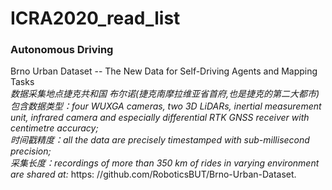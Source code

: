 # ICRA2020_read_list

### Autonomous Driving
Brno Urban Dataset -- The New Data for Self-Driving Agents and Mapping Tasks<br>
_数据采集地点捷克共和国 布尔诺(捷克南摩拉维亚省首府,也是捷克的第二大都市)<br>
包含数据类型：four WUXGA cameras, two 3D LiDARs, inertial measurement unit, infrared camera and especially differential RTK GNSS receiver with centimetre accuracy;_<br> _时间戳精度：all the data are precisely timestamped with sub-millisecond precision;_<br> _采集长度：recordings of more than 350 km of rides in varying environment are shared at:_ https: //github.com/RoboticsBUT/Brno-Urban-Dataset.<br>








